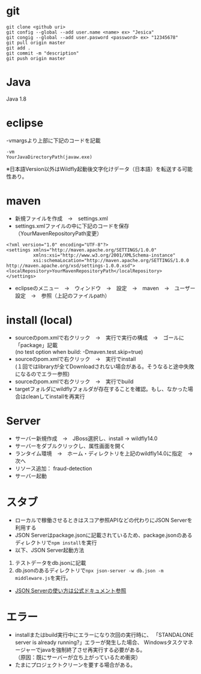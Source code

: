 # git
```
git clone <github uri>
git config --global --add user.name <name> ex> "Jesica"
git congig --global --add user.pasword <password> ex> "12345678"
git pull origin master
git add .
git commit -m "description"
git push origin master
```

# Java
Java 1.8

# eclipse
-vmargsより上部に下記のコードを記載
```
-vm  
YourJavaDirectoryPath(javaw.exe)  
```
※日本語Version以外はWildfly起動後文字化けデータ（日本語）を転送する可能性あり。

# maven
- 新規ファイルを作成　→　settings.xml
- settings.xmlファイルの中に下記のコードを保存（YourMavenRepositoryPath変更）
```
<?xml version="1.0" encoding="UTF-8"?>
<settings xmlns="http://maven.apache.org/SETTINGS/1.0.0"
          xmlns:xsi="http://www.w3.org/2001/XMLSchema-instance"
          xsi:schemaLocation="http://maven.apache.org/SETTINGS/1.0.0 http://maven.apache.org/xsd/settings-1.0.0.xsd">
<localRepository>YourMavenRepositoryPath</localRepository>
</settings>
```
- eclipseのメニュー　→　ウィンドウ　→　設定　→　maven　→　ユーザー設定　→　参照（上記のファイルpath）

# install (local)
- sourceのpom.xmlで右クリック　→　実行で実行の構成　→　ゴールに「package」記載  
(no test option when build: -Dmaven.test.skip=true)
- sourceのpom.xmlで右クリック　→　実行でinstall  
(１回ではlibraryが全てDownloadされない場合がある。そうなると途中失敗になるのでエラー参照)
- sourceのpom.xmlで右クリック　→　実行でbuild
- targetフォルダにwildflyフォルダが存在することを確認。もし、なかった場合はcleanしてinstallを再実行

# Server
- サーバー新規作成　→　JBoss選択し、install → wildfly14.0
- サーバーをダブルクリックし、属性画面を開く
- ランタイム環境　→　ホーム・ディレクトリを上記のwildfly14.0に指定　→　次へ
- リソース追加： fraud-detection
- サーバー起動

# スタブ
- ローカルで稼働させるときはスコア参照APIなどの代わりにJSON Serverを利用する
- JSON Serverはpackage.jsonに記載されているため、package.jsonのあるディレクトリで`npm install`を実行
- 以下、JSON Server起動方法
1. テストデータをdb.jsonに記載
1. db.jsonのあるディレクトリで`npx json-server -w db.json -m middleware.js`を実行。
- [JSON Serverの使い方は公式ドキュメント参照](https://github.com/typicode/json-server)

# エラー
- installまたはbuild実行中にエラーになり次回の実行時に、
「STANDALONE server is already running?」エラーが発生した場合、
Windowsタスクマネージャーでjavaを強制終了させ再実行する必要がある。  
（原因：既にサーバーが立ち上がっているため衝突）
- たまにプロジェクトクリーンを要する場合がある。
